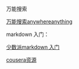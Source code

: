 
万能搜索

[万能搜索anywhereanything](http://lackar.com/aa/)

markdown 入门：

[少数派markdown 入门](https://sspai.com/post/25137)

[cousera资源](https://www.coursera.org/learn/reproducible-research/lecture/5NzHN/r-markdown)